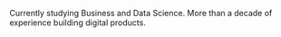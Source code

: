 Currently studying Business and Data Science.
More than a decade of experience building digital products.
